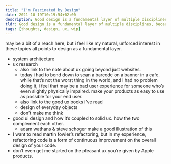 ```yaml
---
title: "I'm Fascinated by Design"
date: 2021-10-19T10:19:54+02:00
description: Good design is a fundamental layer of multiple disciplines, because of this, I think it's important to make time to understand the principles of good design
tldr: Good design is a fundamental layer of multiple disciplines, because of this, I think it's important to make time to understand the principles of good design
tags: [thoughts, design, ux, wip]
---
```


may be a bit of a reach here, but i feel like my natural, unforced interest in these topics all points to design as a fundamental layer. 

* system architecture 
* ux research
    * also link to the note about ux going beyond just websites. 
    * today i had to bend down to scan a barcode on a banner in a cafe. while that’s not the worst thing in the world, and i had no problem doing it, i feel that may be a bad user experience for someone who’s even slightly physically impaired. make your products as easy to use as possible for your end user. 
    * also link to the good ux books i’ve read 
    * design of everyday objects 
    * don’t make me think
* good ui design and how it’s coupled to solid ux. how the two complement each other. 
    * adam wathans & steve schoger make a good illustration of this
* I want to read martin fowler’s refactoring, but in my experience, refactoring code is a form of continuous improvement on the overall design of your code.
* don’t even get me started on the pleasant ux you’re given by Apple products.